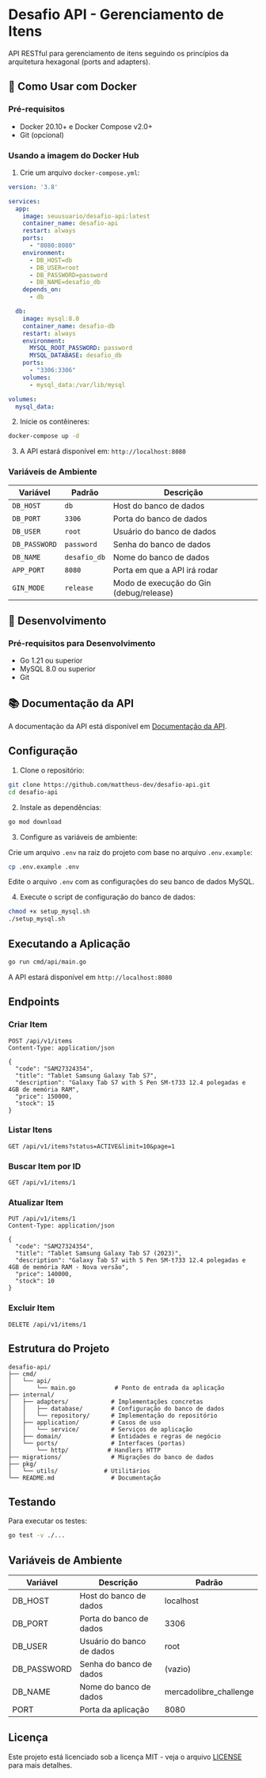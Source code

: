 # Desafio API - Gerenciamento de Itens

API RESTful para gerenciamento de itens seguindo os princípios da arquitetura hexagonal (ports and adapters).

## 🚀 Como Usar com Docker

### Pré-requisitos

- Docker 20.10+ e Docker Compose v2.0+
- Git (opcional)

### Usando a imagem do Docker Hub

1. Crie um arquivo `docker-compose.yml`:

```yaml
version: '3.8'

services:
  app:
    image: seuusuario/desafio-api:latest
    container_name: desafio-api
    restart: always
    ports:
      - "8080:8080"
    environment:
      - DB_HOST=db
      - DB_USER=root
      - DB_PASSWORD=password
      - DB_NAME=desafio_db
    depends_on:
      - db

  db:
    image: mysql:8.0
    container_name: desafio-db
    restart: always
    environment:
      MYSQL_ROOT_PASSWORD: password
      MYSQL_DATABASE: desafio_db
    ports:
      - "3306:3306"
    volumes:
      - mysql_data:/var/lib/mysql

volumes:
  mysql_data:
```

2. Inicie os contêineres:

```bash
docker-compose up -d
```

3. A API estará disponível em: `http://localhost:8080`

### Variáveis de Ambiente

| Variável         | Padrão     | Descrição                           |
|------------------|------------|-----------------------------------|
| `DB_HOST`        | `db`       | Host do banco de dados            |
| `DB_PORT`        | `3306`     | Porta do banco de dados           |
| `DB_USER`        | `root`     | Usuário do banco de dados         |
| `DB_PASSWORD`    | `password` | Senha do banco de dados           |
| `DB_NAME`        | `desafio_db` | Nome do banco de dados           |
| `APP_PORT`       | `8080`     | Porta em que a API irá rodar      |
| `GIN_MODE`       | `release`  | Modo de execução do Gin (debug/release) |

## 🔧 Desenvolvimento

### Pré-requisitos para Desenvolvimento

- Go 1.21 ou superior
- MySQL 8.0 ou superior
- Git

## 📚 Documentação da API

A documentação da API está disponível em [Documentação da API](API_DOCS.md).

## Configuração

1. Clone o repositório:

```bash
git clone https://github.com/mattheus-dev/desafio-api.git
cd desafio-api
```

2. Instale as dependências:

```bash
go mod download
```

3. Configure as variáveis de ambiente:

Crie um arquivo `.env` na raiz do projeto com base no arquivo `.env.example`:

```bash
cp .env.example .env
```

Edite o arquivo `.env` com as configurações do seu banco de dados MySQL.

4. Execute o script de configuração do banco de dados:

```bash
chmod +x setup_mysql.sh
./setup_mysql.sh
```

## Executando a Aplicação

```bash
go run cmd/api/main.go
```

A API estará disponível em `http://localhost:8080`

## Endpoints

### Criar Item

```http
POST /api/v1/items
Content-Type: application/json

{
  "code": "SAM27324354",
  "title": "Tablet Samsung Galaxy Tab S7",
  "description": "Galaxy Tab S7 with S Pen SM-t733 12.4 polegadas e 4GB de memória RAM",
  "price": 150000,
  "stock": 15
}
```

### Listar Itens

```http
GET /api/v1/items?status=ACTIVE&limit=10&page=1
```

### Buscar Item por ID

```http
GET /api/v1/items/1
```

### Atualizar Item

```http
PUT /api/v1/items/1
Content-Type: application/json

{
  "code": "SAM27324354",
  "title": "Tablet Samsung Galaxy Tab S7 (2023)",
  "description": "Galaxy Tab S7 with S Pen SM-t733 12.4 polegadas e 4GB de memória RAM - Nova versão",
  "price": 140000,
  "stock": 10
}
```

### Excluir Item

```http
DELETE /api/v1/items/1
```

## Estrutura do Projeto

```
desafio-api/
├── cmd/
│   └── api/
│       └── main.go           # Ponto de entrada da aplicação
├── internal/
│   ├── adapters/            # Implementações concretas
│   │   ├── database/        # Configuração do banco de dados
│   │   └── repository/      # Implementação do repositório
│   ├── application/         # Casos de uso
│   │   └── service/         # Serviços de aplicação
│   ├── domain/              # Entidades e regras de negócio
│   └── ports/               # Interfaces (portas)
│       └── http/           # Handlers HTTP
├── migrations/              # Migrações do banco de dados
├── pkg/
│   └── utils/             # Utilitários
└── README.md                # Documentação
```

## Testando

Para executar os testes:

```bash
go test -v ./...
```

## Variáveis de Ambiente

| Variável    | Descrição                     | Padrão           |
|-------------|-----------------------------|------------------|
| DB_HOST     | Host do banco de dados       | localhost        |
| DB_PORT     | Porta do banco de dados      | 3306             |
| DB_USER     | Usuário do banco de dados    | root             |
| DB_PASSWORD | Senha do banco de dados      | (vazio)          |
| DB_NAME     | Nome do banco de dados       | mercadolibre_challenge |
| PORT        | Porta da aplicação           | 8080             |

## Licença

Este projeto está licenciado sob a licença MIT - veja o arquivo [LICENSE](LICENSE) para mais detalhes.

